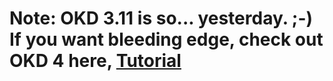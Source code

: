 # Note: OKD 3.11 is so... yesterday.   ;-)  If you want bleeding edge, check out OKD 4 here, [Tutorial](https://cgruver.github.io/okd4-upi-lab-setup/)

